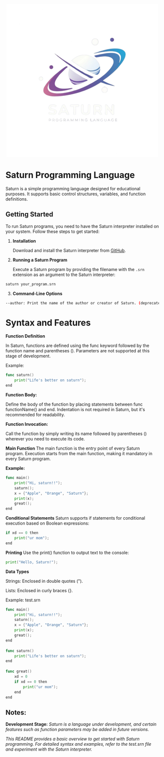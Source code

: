 <div align="center">
<img width="500" src="saturn2.png" />
</div>
 
<h1>Saturn Programming Language</h1> 

Saturn is a simple programming language designed for educational purposes. It supports basic control structures, variables, and function definitions.

## Getting Started

To run Saturn programs, you need to have the Saturn interpreter installed on your system. Follow these steps to get started:

1. **Installation**

   Download and install the Saturn interpreter from [GitHub](https://github.com/nm-doyun/saturn-lang).

2. **Running a Saturn Program**

   Execute a Saturn program by providing the filename with the `.srn` extension as an argument to the Saturn interpreter:

```sh
saturn your_program.srn
```

3. **Command-Line Options**

```sh
--author: Print the name of the author or creator of Saturn. (deprecated, is going to be deleted)
```
# Syntax and Features

**Function Definition**

In Saturn, functions are defined using the func keyword followed by the function name and parentheses (). Parameters are not supported at this stage of development.

Example:

```go
func saturn()
    print("Life's better on saturn");
end
```

**Function Body:**

Define the body of the function by placing statements between func functionName() and end.
Indentation is not required in Saturn, but it's recommended for readability.

**Function Invocation:**

Call the function by simply writing its name followed by parentheses () wherever you need to execute its code.

**Main Function**
The main function is the entry point of every Saturn program. Execution starts from the main function, making it mandatory in every Saturn program.

**Example:**

```go
func main()
    print("Hi, saturn!!");
    saturn();
    x = {"Apple", "Orange", "Saturn"};
    print(x);
    great();
end
```

**Conditional Statements**
Saturn supports if statements for conditional execution based on Boolean expressions:

```go
if xd == 0 then
    print("ur mom");
end
```

**Printing**
Use the print() function to output text to the console:

```go
print("Hello, Saturn!");
```

**Data Types**

Strings: Enclosed in double quotes (").

Lists: Enclosed in curly braces {}.

Example: test.srn
```go
func main()
    print("Hi, saturn!!");
    saturn();
    x = {"Apple", "Orange", "Saturn"};
    print(x);
    great();
end

func saturn()
    print("Life's better on saturn");
end

func great()
    xd = 0
    if xd == 0 then
        print("ur mom");
    end
end
```

## Notes:

**Development Stage:** *Saturn is a language under development, and certain features such as function parameters may be added in future versions.*

*This README provides a basic overview to get started with Saturn programming. For detailed syntax and examples, refer to the test.srn file and experiment with the Saturn interpreter.*
